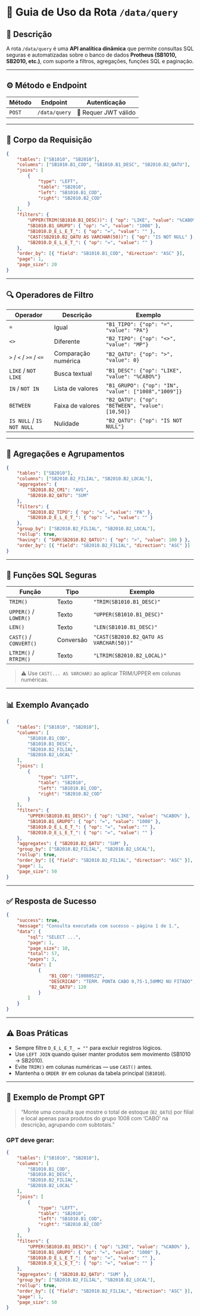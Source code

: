 # 🧩 Guia de Uso da Rota `/data/query`

## 📘 Descrição

A rota `/data/query` é uma **API analítica dinâmica** que permite consultas SQL seguras e automatizadas sobre o banco de dados **Protheus (SB1010, SB2010, etc.)**, com suporte a filtros, agregações, funções SQL e paginação.

---

## ⚙️ Método e Endpoint

| Método | Endpoint      | Autenticação         |
| ------ | ------------- | -------------------- |
| `POST` | `/data/query` | 🔐 Requer JWT válido |

---

## 🧱 Corpo da Requisição

```json
{
    "tables": ["SB1010", "SB2010"],
    "columns": ["SB1010.B1_COD", "SB1010.B1_DESC", "SB2010.B2_QATU"],
    "joins": [
        {
            "type": "LEFT",
            "table": "SB2010",
            "left": "SB1010.B1_COD",
            "right": "SB2010.B2_COD"
        }
    ],
    "filters": {
        "UPPER(TRIM(SB1010.B1_DESC))": { "op": "LIKE", "value": "%CABO%" },
        "SB1010.B1_GRUPO": { "op": "=", "value": "1008" },
        "SB1010.D_E_L_E_T_": { "op": "=", "value": "" },
        "CAST(SB2010.B2_QATU AS VARCHAR(50))": { "op": "IS NOT NULL" },
        "SB2010.D_E_L_E_T_": { "op": "=", "value": "" }
    },
    "order_by": [{ "field": "SB1010.B1_COD", "direction": "ASC" }],
    "page": 1,
    "page_size": 20
}
```

---

## 🔍 Operadores de Filtro

| Operador                  | Descrição           | Exemplo                                              |
| ------------------------- | ------------------- | ---------------------------------------------------- |
| `=`                       | Igual               | `"B1_TIPO": {"op": "=", "value": "PA"}`              |
| `<>`                      | Diferente           | `"B2_TIPO": {"op": "<>", "value": "MP"}`             |
| `>` / `<` / `>=` / `<=`   | Comparação numérica | `"B2_QATU": {"op": ">", "value": 0}`                 |
| `LIKE` / `NOT LIKE`       | Busca textual       | `"B1_DESC": {"op": "LIKE", "value": "%CABO%"}`       |
| `IN` / `NOT IN`           | Lista de valores    | `"B1_GRUPO": {"op": "IN", "value": ["1008","1009"]}` |
| `BETWEEN`                 | Faixa de valores    | `"B2_QATU": {"op": "BETWEEN", "value": [10,50]}`     |
| `IS NULL` / `IS NOT NULL` | Nulidade            | `"B2_QATU": {"op": "IS NOT NULL"}`                   |

---

## 🧮 Agregações e Agrupamentos

```json
{
    "tables": ["SB2010"],
    "columns": ["SB2010.B2_FILIAL", "SB2010.B2_LOCAL"],
    "aggregates": {
        "SB2010.B2_CM1": "AVG",
        "SB2010.B2_QATU": "SUM"
    },
    "filters": {
        "SB2010.B2_TIPO": { "op": "=", "value": "PA" },
        "SB2010.D_E_L_E_T_": { "op": "=", "value": "" }
    },
    "group_by": ["SB2010.B2_FILIAL", "SB2010.B2_LOCAL"],
    "rollup": true,
    "having": { "SUM(SB2010.B2_QATU)": { "op": ">", "value": 100 } },
    "order_by": [{ "field": "SB2010.B2_FILIAL", "direction": "ASC" }]
}
```

---

## 🧠 Funções SQL Seguras

| Função                 | Tipo      | Exemplo                                 |
| ---------------------- | --------- | --------------------------------------- |
| `TRIM()`               | Texto     | `"TRIM(SB1010.B1_DESC)"`                |
| `UPPER()` / `LOWER()`  | Texto     | `"UPPER(SB1010.B1_DESC)"`               |
| `LEN()`                | Texto     | `"LEN(SB1010.B1_DESC)"`                 |
| `CAST()` / `CONVERT()` | Conversão | `"CAST(SB2010.B2_QATU AS VARCHAR(50))"` |
| `LTRIM()` / `RTRIM()`  | Texto     | `"LTRIM(SB2010.B2_LOCAL)"`              |

> ⚠️ Use `CAST(... AS VARCHAR)` ao aplicar TRIM/UPPER em colunas numéricas.

---

## 📊 Exemplo Avançado

```json
{
    "tables": ["SB1010", "SB2010"],
    "columns": [
        "SB1010.B1_COD",
        "SB1010.B1_DESC",
        "SB2010.B2_FILIAL",
        "SB2010.B2_LOCAL"
    ],
    "joins": [
        {
            "type": "LEFT",
            "table": "SB2010",
            "left": "SB1010.B1_COD",
            "right": "SB2010.B2_COD"
        }
    ],
    "filters": {
        "UPPER(SB1010.B1_DESC)": { "op": "LIKE", "value": "%CABO%" },
        "SB1010.B1_GRUPO": { "op": "=", "value": "1008" },
        "SB1010.D_E_L_E_T_": { "op": "=", "value": "" },
        "SB2010.D_E_L_E_T_": { "op": "=", "value": "" }
    },
    "aggregates": { "SB2010.B2_QATU": "SUM" },
    "group_by": ["SB2010.B2_FILIAL", "SB2010.B2_LOCAL"],
    "rollup": true,
    "order_by": [{ "field": "SB2010.B2_FILIAL", "direction": "ASC" }],
    "page": 1,
    "page_size": 50
}
```

---

## ✅ Resposta de Sucesso

```json
{
    "success": true,
    "message": "Consulta executada com sucesso — página 1 de 1.",
    "data": {
        "sql": "SELECT ...",
        "page": 1,
        "page_size": 10,
        "total": 57,
        "pages": 3,
        "data": [
            {
                "B1_COD": "10080522",
                "DESCRICAO": "TERM. PONTA CABO 0,75-1,50MM2 NU FITADO",
                "B2_QATU": 120
            }
        ]
    }
}
```

---

## ⚠️ Boas Práticas

-   Sempre filtre `D_E_L_E_T_ = ""` para excluir registros lógicos.
-   Use `LEFT JOIN` quando quiser manter produtos sem movimento (SB1010 → SB2010).
-   Evite `TRIM()` em colunas numéricas — use `CAST()` antes.
-   Mantenha o `ORDER BY` em colunas da tabela principal (`SB1010`).

---

## 🧠 Exemplo de Prompt GPT

> “Monte uma consulta que mostre o total de estoque (`B2_QATU`) por filial e local apenas para produtos do grupo 1008 com ‘CABO’ na descrição, agrupando com subtotais.”

### GPT deve gerar:

```json
{
    "tables": ["SB1010", "SB2010"],
    "columns": [
        "SB1010.B1_COD",
        "SB1010.B1_DESC",
        "SB2010.B2_FILIAL",
        "SB2010.B2_LOCAL"
    ],
    "joins": [
        {
            "type": "LEFT",
            "table": "SB2010",
            "left": "SB1010.B1_COD",
            "right": "SB2010.B2_COD"
        }
    ],
    "filters": {
        "UPPER(SB1010.B1_DESC)": { "op": "LIKE", "value": "%CABO%" },
        "SB1010.B1_GRUPO": { "op": "=", "value": "1008" },
        "SB1010.D_E_L_E_T_": { "op": "=", "value": "" },
        "SB2010.D_E_L_E_T_": { "op": "=", "value": "" }
    },
    "aggregates": { "SB2010.B2_QATU": "SUM" },
    "group_by": ["SB2010.B2_FILIAL", "SB2010.B2_LOCAL"],
    "rollup": true,
    "order_by": [{ "field": "SB2010.B2_FILIAL", "direction": "ASC" }],
    "page": 1,
    "page_size": 50
}
```
